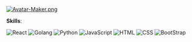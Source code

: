 [![Avatar-Maker.png](https://i.postimg.cc/nLh604Tj/Avatar-Maker.png)](https://postimg.cc/QFv4MW2h)

**Skills**:

![React](https://img.icons8.com/officel/16/000000/react.png)
![Golang](https://i.postimg.cc/PfZTpkxC/golang-gopher-src-logo-icon-168154.png)
![Python](https://img.icons8.com/dusk/64/000000/python.png)
![JavaScript](https://img.icons8.com/dusk/64/000000/javascript-logo.png)
![HTML](https://img.icons8.com/dusk/64/000000/html-5.png)
![CSS](https://img.icons8.com/dusk/64/000000/css3.png)
![BootStrap](https://img.icons8.com/color/48/000000/bootstrap.png)
